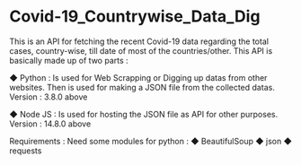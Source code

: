 # Covid-19_Countrywise_Data_Dig
This is an API for fetching the recent Covid-19 data regarding the total cases, country-wise, till date of most of the countries/other.
This API is basically made up of two parts :

◆ Python : Is used for Web Scrapping or Digging up datas from other websites.
           Then is used for making a JSON file from the collected datas.
           Version : 3.8.0 above

◆ Node JS : Is used for hosting the JSON file as API for other purposes.
            Version : 14.8.0 above

Requirements : Need some modules for python : ◆ BeautifulSoup
                                              ◆ json
                                              ◆ requests
